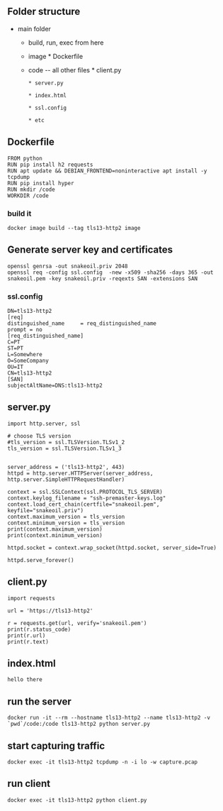 ## Folder structure

- main folder

  * build, run, exec from here

  - image 
        * Dockerfile

  - code -- all other files
        * client.py
         
        * server.py

        * index.html

        * ssl.config

        * etc


## Dockerfile

```
FROM python
RUN pip install h2 requests
RUN apt update && DEBIAN_FRONTEND=noninteractive apt install -y tcpdump
RUN pip install hyper
RUN mkdir /code
WORKDIR /code
```

### build it
```
docker image build --tag tls13-http2 image
```



## Generate server key and certificates
```
openssl genrsa -out snakeoil.priv 2048
openssl req -config ssl.config  -new -x509 -sha256 -days 365 -out snakeoil.pem -key snakeoil.priv -reqexts SAN -extensions SAN
```

### ssl.config

```
DN=tls13-http2
[req]
distinguished_name     = req_distinguished_name
prompt = no
[req_distinguished_name]
C=PT
ST=PT
L=Somewhere
O=SomeCompany
OU=IT
CN=tls13-http2
[SAN]
subjectAltName=DNS:tls13-http2
```

## server.py

```
import http.server, ssl

# choose TLS version
#tls_version = ssl.TLSVersion.TLSv1_2
tls_version = ssl.TLSVersion.TLSv1_3


server_address = ('tls13-http2', 443)
httpd = http.server.HTTPServer(server_address, http.server.SimpleHTTPRequestHandler)

context = ssl.SSLContext(ssl.PROTOCOL_TLS_SERVER) 
context.keylog_filename = "ssh-premaster-keys.log"
context.load_cert_chain(certfile="snakeoil.pem", keyfile="snakeoil.priv")
context.maximum_version = tls_version
context.minimum_version = tls_version
print(context.maximum_version)
print(context.minimum_version)

httpd.socket = context.wrap_socket(httpd.socket, server_side=True)

httpd.serve_forever()
```

## client.py

```
import requests

url = 'https://tls13-http2'

r = requests.get(url, verify='snakeoil.pem')
print(r.status_code)
print(r.url)
print(r.text)
```

## index.html

```
hello there
```

## run the server

```
docker run -it --rm --hostname tls13-http2 --name tls13-http2 -v `pwd`/code:/code tls13-http2 python server.py
```

## start capturing traffic

```
docker exec -it tls13-http2 tcpdump -n -i lo -w capture.pcap
```

## run client

```
docker exec -it tls13-http2 python client.py
```
